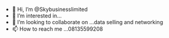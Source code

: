 - 👋 Hi, I’m @Skybusinesslimited
- 👀 I’m interested in... 
- 💞️ I’m looking to collaborate on ...data selling and networking 
- 📫 How to reach me ...08135599208 

<!---
Skybusinesslimited/Skybusinesslimited is a ✨ special ✨ repository because its `README.md` (this file) appears on your GitHub profile.
You can click the Preview link to take a look at your changes.
--->
